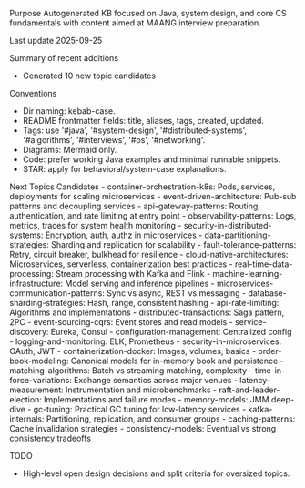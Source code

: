 Purpose
Autogenerated KB focused on Java, system design, and core CS fundamentals with content aimed at MAANG interview preparation.

Last update
2025-09-25

Summary of recent additions
 - Generated 10 new topic candidates

Conventions
 - Dir naming: kebab-case.
 - README frontmatter fields: title, aliases, tags, created, updated.
 - Tags: use '#java', '#system-design', '#distributed-systems', '#algorithms', '#interviews', '#os', '#networking'.
 - Diagrams: Mermaid only.
 - Code: prefer working Java examples and minimal runnable snippets.
 - STAR: apply for behavioral/system-case explanations.

Next Topics Candidates
    - container-orchestration-k8s: Pods, services, deployments for scaling microservices
    - event-driven-architecture: Pub-sub patterns and decoupling services
    - api-gateway-patterns: Routing, authentication, and rate limiting at entry point
    - observability-patterns: Logs, metrics, traces for system health monitoring
    - security-in-distributed-systems: Encryption, auth, authz in microservices
    - data-partitioning-strategies: Sharding and replication for scalability
    - fault-tolerance-patterns: Retry, circuit breaker, bulkhead for resilience
    - cloud-native-architectures: Microservices, serverless, containerization best practices
    - real-time-data-processing: Stream processing with Kafka and Flink
    - machine-learning-infrastructure: Model serving and inference pipelines
    - microservices-communication-patterns: Sync vs async, REST vs messaging
    - database-sharding-strategies: Hash, range, consistent hashing
    - api-rate-limiting: Algorithms and implementations
    - distributed-transactions: Saga pattern, 2PC
    - event-sourcing-cqrs: Event stores and read models
    - service-discovery: Eureka, Consul
    - configuration-management: Centralized config
    - logging-and-monitoring: ELK, Prometheus
    - security-in-microservices: OAuth, JWT
    - containerization-docker: Images, volumes, basics
    - order-book-modeling: Canonical models for in-memory book and persistence
    - matching-algorithms: Batch vs streaming matching, complexity
    - time-in-force-variations: Exchange semantics across major venues
    - latency-measurement: Instrumentation and microbenchmarks
    - raft-and-leader-election: Implementations and failure modes
    - memory-models: JMM deep-dive
    - gc-tuning: Practical GC tuning for low-latency services
    - kafka-internals: Partitioning, replication, and consumer groups
    - caching-patterns: Cache invalidation strategies
    - consistency-models: Eventual vs strong consistency tradeoffs

TODO
 - High-level open design decisions and split criteria for oversized topics.